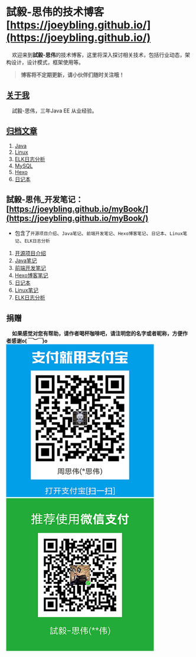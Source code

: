 ﻿# 試毅-思伟的技术博客 [https://joeybling.github.io/](https://joeybling.github.io/)

&#160;&#160;&#160;&#160;欢迎来到**試毅-思伟**的技术博客，这里将深入探讨相关技术，包括行业动态，架构设计，设计模式，框架使用等。

> **博客将不定期更新，请小伙伴们随时关注哦！**

## [关于我](https://joeybling.github.io/)
&#160;&#160;&#160;&#160;試毅-思伟，三年Java EE 从业经验。

## [归档文章](https://joeybling.github.io/)

1. [Java](https://joeybling.github.io/tags/Java/)
2. [Linux](https://joeybling.github.io/tags/Linux/)
3. [ELK日志分析](https://joeybling.github.io/tags/ELK%E6%97%A5%E5%BF%97%E5%88%86%E6%9E%90/)
4. [MySQL](https://joeybling.github.io/tags/MySQL)
5. [Hexo](https://joeybling.github.io/tags/Hexo)
6. [日记本](https://joeybling.github.io/tags/%E6%97%A5%E8%AE%B0%E6%9C%AC/)

## 試毅-思伟_开发笔记：[https://joeybling.github.io/myBook/](https://joeybling.github.io/myBook/)

- 包含了`开源项目介绍`、`Java笔记`、`前端开发笔记`、`Hexo博客笔记`、`日记本`、`Linux笔记`、`ELK日志分析`

1. [开源项目介绍](https://joeybling.github.io/myBook/)
2. [Java笔记](https://joeybling.github.io/myBook/java/springboot2.html)
3. [前端开发笔记](https://joeybling.github.io/myBook/web/)
4. [Hexo博客笔记](https://joeybling.github.io/myBook/hexo/hexo_music.html)
5. [日记本](https://joeybling.github.io/myBook/notes/git_branch.html)
6. [Linux笔记](https://joeybling.github.io/myBook/linux/glibc.html)
7. [ELK日志分析](https://joeybling.github.io/myBook/elk/linux_es5.html)

## 捐赠
&#160;&#160;&#160;&#160;**如果感觉对您有帮助，请作者喝杯咖啡吧，请注明您的名字或者昵称，方便作者感谢o(*￣︶￣*)o**
![](/images/alipay.jpeg "支付宝")
![](/images/weixin.png "微信")
